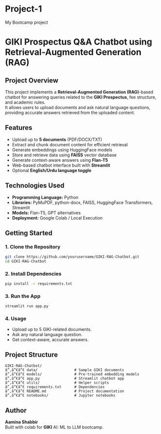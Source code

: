 # Project-1
My Bootcamp project

# GIKI Prospectus Q&A Chatbot using Retrieval-Augmented Generation (RAG)

##  Project Overview
This project implements a **Retrieval-Augmented Generation (RAG)**-based chatbot for answering queries related to the **GIKI Prospectus**, fee structure, and academic rules.  
It allows users to upload documents and ask natural language questions, providing accurate answers retrieved from the uploaded content.

## Features
- Upload up to **5 documents** (PDF/DOCX/TXT)
- Extract and chunk document content for efficient retrieval
- Generate embeddings using HuggingFace models
- Store and retrieve data using **FAISS** vector database
- Generate context-aware answers using **Flan-T5**
- Web-based chatbot interface built with **Streamlit**
- Optional **English/Urdu language toggle**

## Technologies Used
- **Programming Language:** Python
- **Libraries:** PyMuPDF, python-docx, FAISS, HuggingFace Transformers, Streamlit
- **Models:** Flan-T5, GPT alternatives
- **Deployment:** Google Colab / Local Execution

## Getting Started

### 1. Clone the Repository
```bash
git clone https://github.com/yourusername/GIKI-RAG-Chatbot.git
cd GIKI-RAG-Chatbot
```

### 2. Install Dependencies
```bash
pip install -r requirements.txt
```

### 3. Run the App
```bash
streamlit run app.py
```

### 4. Usage
- Upload up to 5 GIKI-related documents.
- Ask any natural language question.
- Get context-aware, accurate answers.

## Project Structure
```
GIKI-RAG-Chatbot/
â”‚â”€â”€ data/                 # Sample GIKI documents
â”‚â”€â”€ models/               # Pre-trained embedding models
â”‚â”€â”€ app.py                # Streamlit chatbot app
â”‚â”€â”€ utils/                # Helper scripts
â”‚â”€â”€ requirements.txt      # Dependencies
â”‚â”€â”€ README.md             # Project documentation
â”‚â”€â”€ notebooks/            # Jupyter notebooks
```

## Author
**Aamina Shabbir**  
Built with colab for **GIKI** AI: ML to LLM bootcamp.
